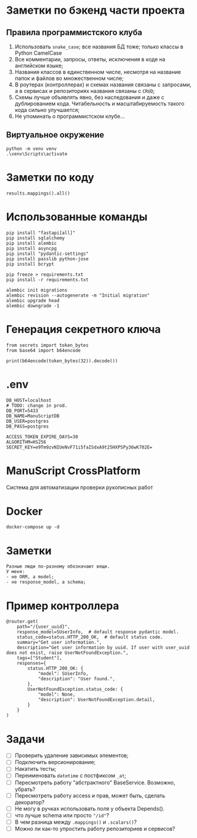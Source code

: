# Заметки по бэкенд части проекта

## Правила программистского клуба

1. Использовать `snake_case`; все названия БД тоже; только классы в Python CamelCase
2. Все комментарии, запросы, ответы, исключения в коде на английском языке;
3. Названия классов в единственном числе, несмотря на название папок и файлов во множественном числе;
4. В роутерах (контроллерах) и схемах названия связаны с запросами, а в сервисах и репозиториях названия связаны
   с `CRUD`;
5. Схемы лучше объявлять явно, без наследования и даже с дублированием кода. Читабельность и масштабируемость такого кода сильно улучшается;
6. Не упоминать о программистском клубе...

## Виртуальное окружение

```
python -m venv venv
.\venv\Scripts\activate
```

# Заметки по коду

`results.mappings().all()`

# Использованные команды

`pip install "fastapi[all]"`\
`pip install sqlalchemy`\
`pip install alembic`\
`pip install asyncpg`\
`pip install "pydantic-settings"`\
`pip install passlib python-jose`\
`pip install bcrypt`

`pip freeze > requirements.txt`\
`pip install -r requirements.txt`

`alembic init migrations`\
`alembic revision --autogenerate -m "Initial migration"`\
`alembic upgrade head`\
`alembic downgrade -1`

# Генерация секретного ключа

```
from secrets import token_bytes
from base64 import b64encode

print(b64encode(token_bytes(32)).decode())
```

# .env

```
DB_HOST=localhost
# TODO: change in prod.
DB_PORT=5433
DB_NAME=ManuScriptDB
DB_USER=postgres
DB_PASS=postgres

ACCESS_TOKEN_EXPIRE_DAYS=30
ALGORITHM=HS256
SECRET_KEY=e9Tm9zvNIUeNvF71i5faISdxA9t25HXPSPy36wK702E=
```

# ManuScript CrossPlatform
Система для автоматизации проверки рукописных работ

# Docker
```
docker-compose up -d
```

# Заметки
```
Разные люди по-разному обозначают вещи.
У меня: 
- не ORM, а model;
- не response_model, а schema;
```

# Пример контроллера
```
@router.get(
    path="/{user_uuid}",
    response_model=SUserInfo,  # default response pydantic model.
    status_code=status.HTTP_200_OK,  # default status code.
    summary="Get user information.",
    description="Get user information by uuid. If user with user_uuid does not exist, raise UserNotFoundException.",
    tags=["Student"],
    responses={
        status.HTTP_200_OK: {
            "model": SUserInfo,
            "description": "User found.",
        },
        UserNotFoundException.status_code: {
            "model": None,
            "description": UserNotFoundException.detail,
        }
    }
)
```

# Задачи
- [ ] Проверить удаление зависимых элементов;
- [ ] Подключить версионирование;
- [ ] Накатить тесты;
- [ ] Переименовать `datetime` с постфиксом `_at`;
- [ ] Пересмотреть работу "абстрактного" BaseService. Возможно, убрать?
- [ ] Пересмотреть работу access и прав, может быть, сделать декоратор?
- [ ] Не могу в ручках использовать поля у объекта Depends().
- [ ] что лучше schema или просто `"/id"`?
- [ ] В чем разница между `.mappings()` и `.scalars()`?
- [ ] Можно ли как-то упростить работу репозиториев и сервисов?
